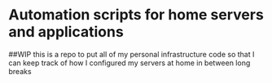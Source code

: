 # Automation scripts for home servers and applications
##WIP
this is a repo to put all of my personal infrastructure code so that I can keep track of how I configured my servers at home in between long breaks
